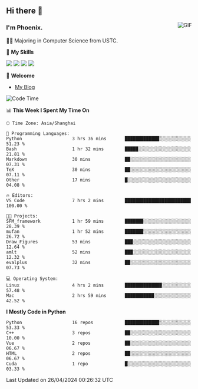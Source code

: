 ## Hi there 👋
<img align="right" alt="GIF" src="https://raw.githubusercontent.com/JoeyBling/JoeyBling/master/pic/pusheencode.gif" />

### I'm Phoenix.

👨‍🎓 Majoring in Computer Science from USTC.

🌟 **My Skills**

![](https://img.shields.io/badge/-Python-3e74a2?style=flat-square&logo=Python&logoColor=fff)
![](https://img.shields.io/badge/-C++-9f62a5?style=flat&logo=cplusplus&logoColor=white)
![](https://img.shields.io/badge/-Linux-185886?style=flat-square&logo=Linux&logoColor=fff)
![](https://img.shields.io/badge/-Rust-ff4136?style=flat-square&logo=Rust&logoColor=fff)

💬 **Welcome**

- [My Blog](https://ysy-phoenix.github.io/)

<!--START_SECTION:waka-->
![Code Time](http://img.shields.io/badge/Code%20Time-707%20hrs%2038%20mins-blue)

📊 **This Week I Spent My Time On** 

```text
🕑︎ Time Zone: Asia/Shanghai

💬 Programming Languages: 
Python                   3 hrs 36 mins       █████████████░░░░░░░░░░░░   51.23 % 
Bash                     1 hr 32 mins        █████░░░░░░░░░░░░░░░░░░░░   21.81 % 
Markdown                 30 mins             ██░░░░░░░░░░░░░░░░░░░░░░░   07.31 % 
TeX                      30 mins             ██░░░░░░░░░░░░░░░░░░░░░░░   07.11 % 
Other                    17 mins             █░░░░░░░░░░░░░░░░░░░░░░░░   04.08 % 

🔥 Editors: 
VS Code                  7 hrs 2 mins        █████████████████████████   100.00 % 

🐱‍💻 Projects: 
SFM_framework            1 hr 59 mins        ███████░░░░░░░░░░░░░░░░░░   28.39 % 
mufan                    1 hr 52 mins        ███████░░░░░░░░░░░░░░░░░░   26.72 % 
Draw_Figures             53 mins             ███░░░░░░░░░░░░░░░░░░░░░░   12.64 % 
amlt                     52 mins             ███░░░░░░░░░░░░░░░░░░░░░░   12.32 % 
evalplus                 32 mins             ██░░░░░░░░░░░░░░░░░░░░░░░   07.73 % 

💻 Operating System: 
Linux                    4 hrs 2 mins        ██████████████░░░░░░░░░░░   57.48 % 
Mac                      2 hrs 59 mins       ███████████░░░░░░░░░░░░░░   42.52 % 
```

**I Mostly Code in Python** 

```text
Python                   16 repos            █████████████░░░░░░░░░░░░   53.33 % 
C++                      3 repos             ██░░░░░░░░░░░░░░░░░░░░░░░   10.00 % 
Vue                      2 repos             ██░░░░░░░░░░░░░░░░░░░░░░░   06.67 % 
HTML                     2 repos             ██░░░░░░░░░░░░░░░░░░░░░░░   06.67 % 
Cuda                     1 repo              █░░░░░░░░░░░░░░░░░░░░░░░░   03.33 % 
```




 Last Updated on 26/04/2024 00:26:32 UTC
<!--END_SECTION:waka-->

<!--
**ysy-phoenix/ysy-phoenix** is a ✨ _special_ ✨ repository because its `README.md` (this file) appears on your GitHub profile.

Here are some ideas to get you started:

- 🔭 I’m currently working on ...
- 🌱 I’m currently learning ...
- 👯 I’m looking to collaborate on ...
- 🤔 I’m looking for help with ...
- 💬 Ask me about ...
- 📫 How to reach me: ...
- 😄 Pronouns: ...
- ⚡ Fun fact: ...
-->
